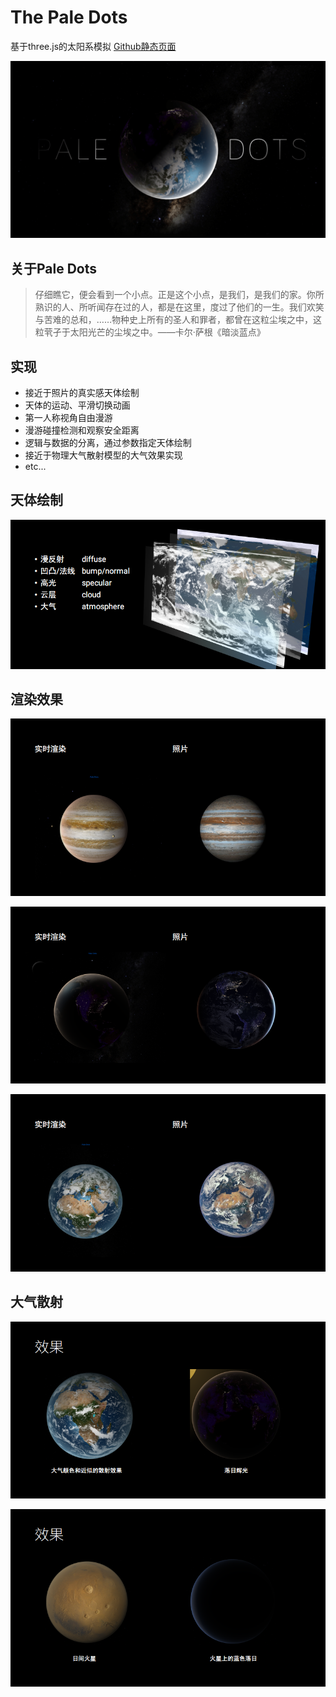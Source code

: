 # The Pale Dots

基于three.js的太阳系模拟 [Github静态页面](https://solarcg.github.io/SolarSys/)

![](res/loading/splash.png)

## 关于Pale Dots

> 仔细瞧它，便会看到一个小点。正是这个小点，是我们，是我们的家。你所熟识的人、所听闻存在过的人，都是在这里，度过了他们的一生。我们欢笑与苦难的总和，……物种史上所有的圣人和罪者，都曾在这粒尘埃之中，这粒茕孑于太阳光芒的尘埃之中。——卡尔·萨根《暗淡蓝点》

## 实现

- 接近于照片的真实感天体绘制
- 天体的运动、平滑切换动画
- 第一人称视角自由漫游
- 漫游碰撞检测和观察安全距离
- 逻辑与数据的分离，通过参数指定天体绘制
- 接近于物理大气散射模型的大气效果实现
- etc...

## 天体绘制

![](./images/4.png) 

## 渲染效果

![](./images/1.png)

![](./images/2.png) 

![](./images/3.png)  

## 大气散射

![](./images/5.png) 

![](./images/6.png) 